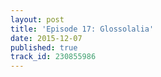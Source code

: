 ```yaml
---
layout: post
title: 'Episode 17: Glossolalia'
date: 2015-12-07
published: true
track_id: 230855986
---
```

<div class='list post-player' track='{{page.track_id}}'></div>